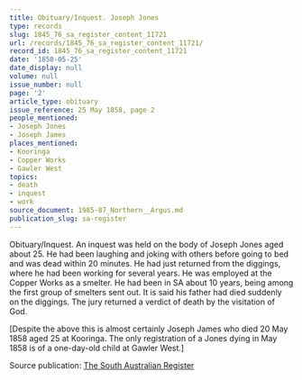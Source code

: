 ```yaml
---
title: Obituary/Inquest. Joseph Jones
type: records
slug: 1845_76_sa_register_content_11721
url: /records/1845_76_sa_register_content_11721/
record_id: 1845_76_sa_register_content_11721
date: '1858-05-25'
date_display: null
volume: null
issue_number: null
page: '2'
article_type: obituary
issue_reference: 25 May 1858, page 2
people_mentioned:
- Joseph Jones
- Joseph James
places_mentioned:
- Kooringa
- Copper Works
- Gawler West
topics:
- death
- inquest
- work
source_document: 1985-87_Northern__Argus.md
publication_slug: sa-register
---
```


Obituary/Inquest.  An inquest was held on the body of Joseph Jones aged about 25.  He had been laughing and joking with others before going to bed and was dead within 20 minutes.  He had just returned from the diggings, where he had been working for several years.  He was employed at the Copper Works as a smelter.  He had been in SA about 10 years, being among the first group of smelters sent out.  It is said his father had died suddenly on the diggings.  The jury returned a verdict of death by the visitation of God.

[Despite the above this is almost certainly Joseph James who died 20 May 1858 aged 25 at Kooringa.  The only registration of a Jones dying in May 1858 is of a one-day-old child at Gawler West.]


Source publication: [The South Australian Register](/publications/sa-register/)
